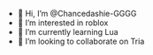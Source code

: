 - 👋 Hi, I’m @Chancedashie-GGGG
- 👀 I’m interested in roblox
- 🌱 I’m currently learning Lua
- 💞️ I’m looking to collaborate on Tria

<!---
Chancedashie-GGGG/Chancedashie-GGGG is a ✨ special ✨ repository because its `README.md` (this file) appears on your GitHub profile.
You can click the Preview link to take a look at your changes.
--->
